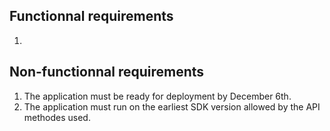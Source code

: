## Functionnal requirements
1.

## Non-functionnal requirements
1. The application must be ready for deployment by December 6th.
1. The application must run on the earliest SDK version allowed by the API methodes used.